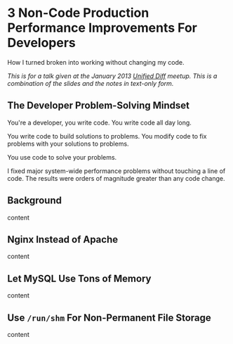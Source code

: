 3 Non-Code Production Performance Improvements For Developers
=============================================================

How I turned broken into working without changing my code.

*This is for a talk given at the January 2013 [Unified Diff](http://unifieddiff.co.uk/) meetup. This is a combination of the slides and the notes in text-only form.*

## The Developer Problem-Solving Mindset

You're a developer, you write code. You write code all day long.

You write code to build solutions to problems. You modify code to fix problems with your solutions to problems.

You use code to solve your problems.

I fixed major system-wide performance problems without touching a line of code. The results were orders of magnitude greater than any code change.

## Background

content

## Nginx Instead of Apache

content

## Let MySQL Use Tons of Memory

content

## Use `/run/shm` For Non-Permanent File Storage

content
